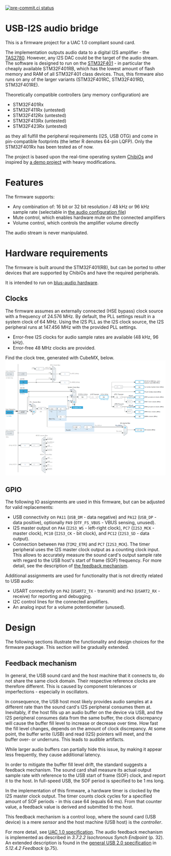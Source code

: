 [![pre-commit.ci status](https://results.pre-commit.ci/badge/github/elagil/usb-i2s-bridge/main.svg)](https://results.pre-commit.ci/latest/github/elagil/usb-i2s-bridge/main)

# USB-I2S audio bridge

This is a firmware project for a UAC 1.0 compliant sound card.

The implementation outputs audio data to a digital I2S amplifier - the [TAS2780](https://www.ti.com/product/TAS2780). However, any I2S DAC could be the target of the audio stream.
The software is designed to run on the [STM32F401](https://www.st.com/en/microcontrollers-microprocessors/stm32f401.html) - in particular the cheaply available STM32F401RB, which has the lowest amount of flash memory and RAM of all STM32F401 class devices.
Thus, this firmware also runs on any of the larger variants (STM32F401RC, STM32F401RD, STM32F401RE).

Theoretically compatible controllers (any memory configuration) are
- STM32F401Rx
- STM32F411Rx (untested)
- STM32F412Rx (untested)
- STM32F413Rx (untested)
- STM32F423Rx (untested)

as they all fulfill the peripheral requirements (I2S, USB OTG) and come in pin-compatible footprints (the letter R denotes 64-pin LQFP). Only the STM32F401Rx has been tested as of now.

The project is based upon the real-time operating system [ChibiOs](https://www.chibios.org/dokuwiki/doku.php) and inspired by [a demo project](https://forum.chibios.org/viewtopic.php?f=16&t=926&start=20) with heavy modifications.

# Features

The firmware supports:
- Any combination of: 16 bit or 32 bit resolution / 48 kHz or 96 kHz sample rate (selectable in [the audio configuration file](./source/audio/audio_settings.h))
- Mute control, which enables hardware mute on the connected amplifiers
- Volume control, which controls the amplifier volume directly

The audio stream is never manipulated.

# Hardware requirements

The firmware is built around the STM32F401(RB), but can be ported to other devices that are supported by ChibiOs and have the required peripherals.

It is intended to run on [blus-audio hardware](https://github.com/blus-audio/hardware).

## Clocks

The firmware assumes an externally connected (HSE bypass) clock source with a frequency of 24.576 MHz. By default, the PLL settings result in a system clock of 64 MHz. Using the I2S PLL as the I2S clock source, the I2S peripheral runs at 147.456 MHz with the provided PLL settings.

- Error-free I2S clocks for audio sample rates are available (48 kHz, 96 kHz).
- Error-free 48 MHz clocks are provided.

Find the clock tree, generated with CubeMX, below.
![clocks](./doc/images/clocks.png "Clock tree")

## GPIO

The following IO assignments are used in this firmware, but can be adjusted for valid replacements:

- USB connectivity on `PA11` (`USB_DM` - data negative) and `PA12` (`USB_DP` - data positive), optionally `PA9` (`OTF_FS_VBUS` - VBUS sensing, unused).
- I2S master output on `PA4` (`I2S3_WS` - left-right clock), `PC7` (`I2S3_MCK` - master clock), `PC10` (`I2S3_CK` - bit clock), and `PC12` (`I2S3_SD` - data output).
- Connection between `PA0` (`TIM2_ETR`) and `PC7` (`I2S3_MCK`). The timer peripheral uses the I2S master clock output as a counting clock input. This allows to accurately measure the sound card's output sample rate with regard to the USB host's start of frame (SOF) frequency. For more detail, see the description of [the feedback mechanism](#feedback-mechanism).

Additional assignments are used for functionality that is not directly related to USB audio:

- USART connectivity on `PA2` (`USART2_TX` - transmit) and `PA3` (`USART2_RX` - receive) for reporting and debugging.
- I2C control lines for the connected amplifiers.
- An analog input for a volume potentiometer (unused).

# Design

The following sections illustrate the functionality and design choices for the firmware package.
This section will be gradually extended.

## Feedback mechanism

In general, the USB sound card and the host machine that it connects to, do not share the same clock domain. Their respective reference clocks are therefore different. This is caused by component tolerances or imperfections - especially in oscillators.

In consequence, the USB host most likely provides audio samples at a different rate than the sound card's I2S peripheral consumes them at.
Inevitably, if the host fills up an audio buffer on the device via USB, and the I2S peripheral consumes data from the same buffer, the clock discrepancy will cause the buffer fill level to increase or decrease over time. How fast the fill level changes, depends on the amount of clock discrepancy.
At some point, the buffer write (USB) and read (I2S) pointers will meet, and the buffer over- or underruns. This leads to audible artifacts.

While larger audio buffers can partially hide this issue, by making it appear less frequently, they cause additional latency.

In order to mitigate the buffer fill level drift, the standard suggests a feedback mechanism. The sound card shall measure its actual output sample rate with reference to the USB start of frame (SOF) clock, and report it to the host. In full-speed USB, the SOF period is specified to be 1 ms long.

In the implementation of this firmware, a hardware timer is clocked by the I2S master clock output. The timer counts clock cycles for a specified amount of SOF periods - in this case 64 (equals 64 ms). From that counter value, a feedback value is derived and submitted to the host.

This feedback mechanism is a control loop, where the sound card (USB device) is a mere *sensor* and the host machine (USB host) is the *controller*.

For more detail, see [UAC 1.0 specification](./doc/audio10.pdf). The audio feedback mechanism is implemented as described in *3.7.2.2 Isochronous Synch Endpoint* (p. 32).
An extended description is found in the [general USB 2.0 specification](./doc/usb_20.pdf) in *5.12.4.2 Feedback* (p.75).
